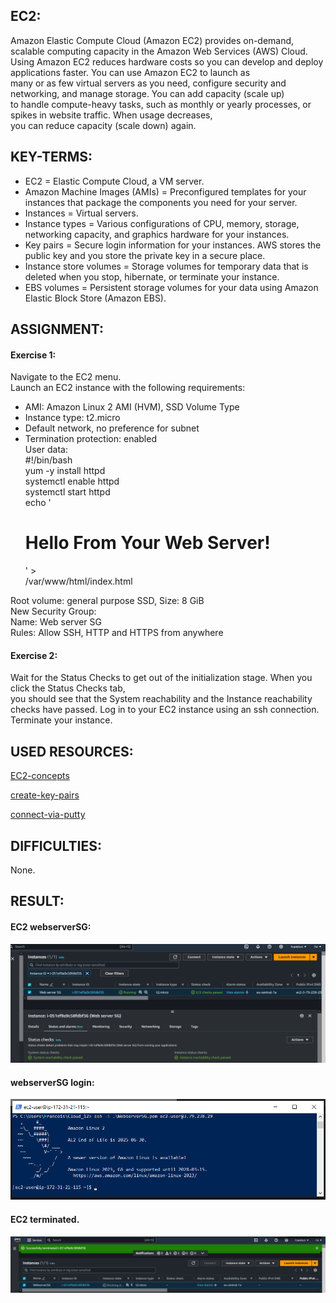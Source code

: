 ## EC2:

Amazon Elastic Compute Cloud (Amazon EC2) provides on-demand, scalable computing capacity in the Amazon Web Services (AWS) Cloud.   
Using Amazon EC2 reduces hardware costs so you can develop and deploy applications faster. You can use Amazon EC2 to launch as   
many or as few virtual servers as you need, configure security and networking, and manage storage. You can add capacity (scale up)   
to handle compute-heavy tasks, such as monthly or yearly processes, or spikes in website traffic. When usage decreases,   
you can reduce capacity (scale down) again.  

## KEY-TERMS:

* EC2 = Elastic Compute Cloud, a VM server.  
* Amazon Machine Images (AMIs) = Preconfigured templates for your instances that package the components you need for your server.  
* Instances = Virtual servers.  
* Instance types = Various configurations of CPU, memory, storage, networking capacity, and graphics hardware for your instances.  
* Key pairs = Secure login information for your instances. AWS stores the public key and you store the private key in a secure place.  
* Instance store volumes = Storage volumes for temporary data that is deleted when you stop, hibernate, or terminate your instance.  
* EBS volumes = Persistent storage volumes for your data using Amazon Elastic Block Store (Amazon EBS).  

## ASSIGNMENT:

#### Exercise 1:   
Navigate to the EC2 menu.  
Launch an EC2 instance with the following requirements:  
* AMI: Amazon Linux 2 AMI (HVM), SSD Volume Type  
* Instance type: t2.micro  
* Default network, no preference for subnet  
* Termination protection: enabled  
User data:  
    #!/bin/bash  
    yum -y install httpd  
    systemctl enable httpd  
    systemctl start httpd  
    echo '<html><h1>Hello From Your Web Server!</h1></html>' >     
    /var/www/html/index.html  
    
Root volume: general purpose SSD, Size: 8 GiB  
New Security Group:  
Name: Web server SG  
Rules: Allow SSH, HTTP and HTTPS from anywhere  

#### Exercise 2:  
Wait for the Status Checks to get out of the initialization stage. When you click the Status Checks tab,   
you should see that the System reachability and the Instance reachability checks have passed.
Log in to your EC2 instance using an ssh connection.
Terminate your instance.

## USED RESOURCES:

[EC2-concepts](https://docs.aws.amazon.com/AWSEC2/latest/UserGuide/concepts.html)

[create-key-pairs](https://docs.aws.amazon.com/AWSEC2/latest/UserGuide/create-key-pairs.html)  

[connect-via-putty](https://docs.aws.amazon.com/AWSEC2/latest/UserGuide/putty.html)  

## DIFFICULTIES:
None.

## RESULT:

#### EC2 webserverSG: 
![instance-details](../00_includes/AWS/AWS-06.0_ec2webserverSG.png)  

#### webserverSG login:  
![EC2-login](../00_includes/AWS/AWS-06.1-EC2login.png)  

#### EC2 terminated.  
![EC2-terminated](../00_includes/AWS/AWS-06.2-EC2terminated.png)

